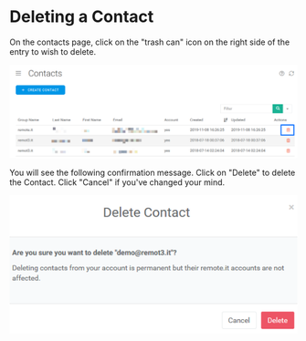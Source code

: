 # Deleting a Contact

On the contacts page, click on the "trash can" icon on the right side of the entry to wish to delete.

![](../../.gitbook/assets/image%20%2869%29.png)

You will see the following confirmation message.  Click on "Delete" to delete the Contact.  Click "Cancel" if you've changed your mind.

![](../../.gitbook/assets/image%20%28145%29.png)

